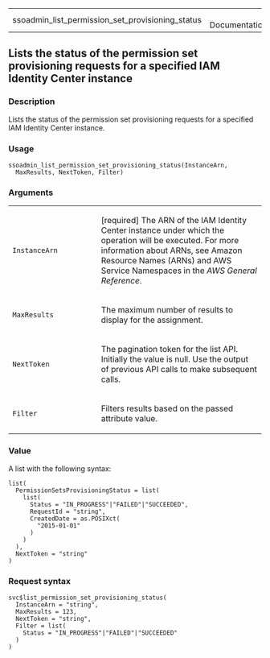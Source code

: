 <table style="width: 100%;">
<tbody>
<tr class="odd">
<td>ssoadmin_list_permission_set_provisioning_status</td>
<td style="text-align: right;">R Documentation</td>
</tr>
</tbody>
</table>

## Lists the status of the permission set provisioning requests for a specified IAM Identity Center instance

### Description

Lists the status of the permission set provisioning requests for a
specified IAM Identity Center instance.

### Usage

    ssoadmin_list_permission_set_provisioning_status(InstanceArn,
      MaxResults, NextToken, Filter)

### Arguments

<table>
<colgroup>
<col style="width: 35%" />
<col style="width: 65%" />
</colgroup>
<tbody>
<tr class="odd">
<td><code
id="ssoadmin_list_permission_set_provisioning_status_:_InstanceArn">InstanceArn</code></td>
<td><p>[required] The ARN of the IAM Identity Center instance under
which the operation will be executed. For more information about ARNs,
see Amazon Resource Names (ARNs) and AWS Service Namespaces in the
<em>AWS General Reference</em>.</p></td>
</tr>
<tr class="even">
<td><code
id="ssoadmin_list_permission_set_provisioning_status_:_MaxResults">MaxResults</code></td>
<td><p>The maximum number of results to display for the
assignment.</p></td>
</tr>
<tr class="odd">
<td><code
id="ssoadmin_list_permission_set_provisioning_status_:_NextToken">NextToken</code></td>
<td><p>The pagination token for the list API. Initially the value is
null. Use the output of previous API calls to make subsequent
calls.</p></td>
</tr>
<tr class="even">
<td><code
id="ssoadmin_list_permission_set_provisioning_status_:_Filter">Filter</code></td>
<td><p>Filters results based on the passed attribute value.</p></td>
</tr>
</tbody>
</table>

### Value

A list with the following syntax:

    list(
      PermissionSetsProvisioningStatus = list(
        list(
          Status = "IN_PROGRESS"|"FAILED"|"SUCCEEDED",
          RequestId = "string",
          CreatedDate = as.POSIXct(
            "2015-01-01"
          )
        )
      ),
      NextToken = "string"
    )

### Request syntax

    svc$list_permission_set_provisioning_status(
      InstanceArn = "string",
      MaxResults = 123,
      NextToken = "string",
      Filter = list(
        Status = "IN_PROGRESS"|"FAILED"|"SUCCEEDED"
      )
    )
